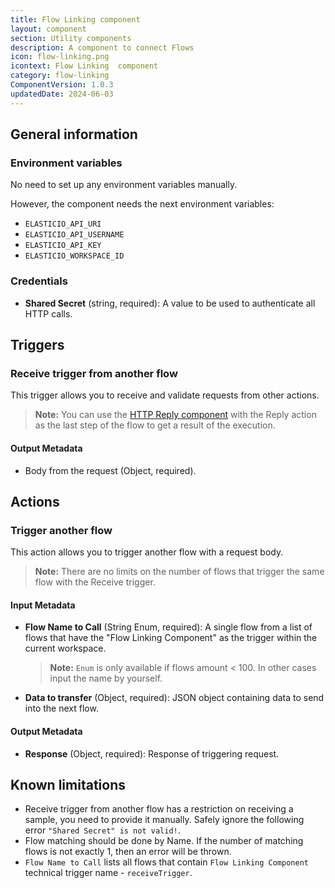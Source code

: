 ```yaml
---
title: Flow Linking component
layout: component
section: Utility components
description: A component to connect Flows
icon: flow-linking.png
icontext: Flow Linking  component
category: flow-linking
ComponentVersion: 1.0.3
updatedDate: 2024-06-03
---
```


## General information
### Environment variables

No need to set up any environment variables manually.

However, the component needs the next environment variables: 
- `ELASTICIO_API_URI`
- `ELASTICIO_API_USERNAME` 
- `ELASTICIO_API_KEY` 
- `ELASTICIO_WORKSPACE_ID`

### Credentials

* **Shared Secret** (string, required): A value to be used to authenticate all HTTP calls.

## Triggers

### Receive trigger from another flow

This trigger allows you to receive and validate requests from other actions.

> **Note:** You can use the [HTTP Reply component](/components/request-reply) with the Reply action as the last step of the flow to get a result of the execution.

#### Output Metadata

* Body from the request (Object, required).

## Actions

### Trigger another flow

This action allows you to trigger another flow with a request body.

> **Note:** There are no limits on the number of flows that trigger the same flow with the Receive trigger.

#### Input Metadata

* **Flow Name to Call** (String Enum, required): A single flow from a list of flows that have the "Flow Linking Component" as the trigger within the current workspace.

    >**Note:** `Enum` is only available if flows amount < 100. In other cases input the name by yourself.

* **Data to transfer** (Object, required): JSON object containing data to send into the next flow.

#### Output Metadata

* **Response** (Object, required): Response of triggering request.

## Known limitations

* Receive trigger from another flow has a restriction on receiving a sample, you need to provide it manually. Safely ignore the following error `"Shared Secret" is not valid!`.
* Flow matching should be done by Name. If the number of matching flows is not exactly 1, then an error will be thrown.
* `Flow Name to Call` lists all flows that contain `Flow Linking Component` technical trigger name - `receiveTrigger`.
